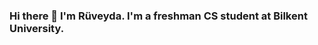 ### Hi there 👋 I'm Rüveyda. I'm a freshman CS student at Bilkent University.

<!--
**RuveydaBilir/RuveydaBilir** is a ✨ _special_ ✨ repository because its `README.md` (this file) appears on your GitHub profile.
-->
